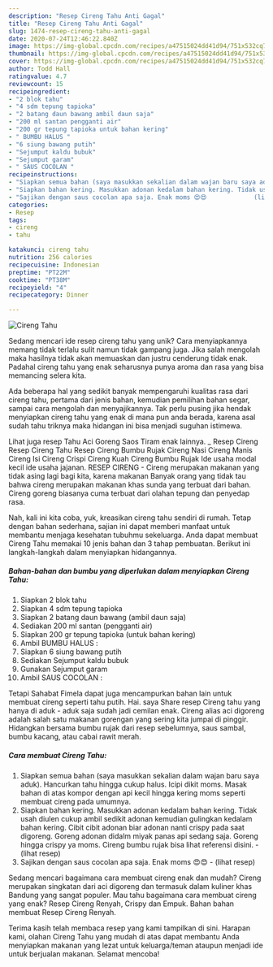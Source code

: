 ```yaml
---
description: "Resep Cireng Tahu Anti Gagal"
title: "Resep Cireng Tahu Anti Gagal"
slug: 1474-resep-cireng-tahu-anti-gagal
date: 2020-07-24T12:46:22.840Z
image: https://img-global.cpcdn.com/recipes/a47515024dd41d94/751x532cq70/cireng-tahu-foto-resep-utama.jpg
thumbnail: https://img-global.cpcdn.com/recipes/a47515024dd41d94/751x532cq70/cireng-tahu-foto-resep-utama.jpg
cover: https://img-global.cpcdn.com/recipes/a47515024dd41d94/751x532cq70/cireng-tahu-foto-resep-utama.jpg
author: Todd Hall
ratingvalue: 4.7
reviewcount: 15
recipeingredient:
- "2 blok tahu"
- "4 sdm tepung tapioka"
- "2 batang daun bawang ambil daun saja"
- "200 ml santan pengganti air"
- "200 gr tepung tapioka untuk bahan kering"
- " BUMBU HALUS "
- "6 siung bawang putih"
- "Sejumput kaldu bubuk"
- "Sejumput garam"
- " SAUS COCOLAN "
recipeinstructions:
- "Siapkan semua bahan (saya masukkan sekalian dalam wajan baru saya aduk). Hancurkan tahu hingga cukup halus. Icipi dikit moms. Masak bahan di atas kompor dengan api kecil hingga kering moms seperti membuat cireng pada umumnya."
- "Siapkan bahan kering. Masukkan adonan kedalam bahan kering. Tidak usah diulen cukup ambil sedikit adonan kemudian gulingkan kedalam bahan kering. Cibit cibit adonan biar adonan nanti crispy pada saat digoreng. Goreng adonan didalm miyak panas api sedang saja. Goreng hingga crispy ya moms. Cireng bumbu rujak bisa lihat referensi disini.             (lihat resep)"
- "Sajikan dengan saus cocolan apa saja. Enak moms 😍😍             (lihat resep)"
categories:
- Resep
tags:
- cireng
- tahu

katakunci: cireng tahu 
nutrition: 256 calories
recipecuisine: Indonesian
preptime: "PT22M"
cooktime: "PT38M"
recipeyield: "4"
recipecategory: Dinner

---
```



![Cireng Tahu](https://img-global.cpcdn.com/recipes/a47515024dd41d94/751x532cq70/cireng-tahu-foto-resep-utama.jpg)

Sedang mencari ide resep cireng tahu yang unik? Cara menyiapkannya memang tidak terlalu sulit namun tidak gampang juga. Jika salah mengolah maka hasilnya tidak akan memuaskan dan justru cenderung tidak enak. Padahal cireng tahu yang enak seharusnya punya aroma dan rasa yang bisa memancing selera kita.

Ada beberapa hal yang sedikit banyak mempengaruhi kualitas rasa dari cireng tahu, pertama dari jenis bahan, kemudian pemilihan bahan segar, sampai cara mengolah dan menyajikannya. Tak perlu pusing jika hendak menyiapkan cireng tahu yang enak di mana pun anda berada, karena asal sudah tahu triknya maka hidangan ini bisa menjadi suguhan istimewa.

Lihat juga resep Tahu Aci Goreng Saos Tiram enak lainnya. _ Resep Cireng Resep Cireng Tahu Resep Cireng Bumbu Rujak Cireng Nasi Cireng Manis Cireng Isi Cireng Crispi Cireng Kuah Cireng Bumbu Rujak Ide usaha modal kecil ide usaha jajanan. RESEP CIRENG - Cireng merupakan makanan yang tidak asing lagi bagi kita, karena makanan Banyak orang yang tidak tau bahwa cireng merupakan makanan khas sunda yang terbuat dari bahan. Cireng goreng biasanya cuma terbuat dari olahan tepung dan penyedap rasa.


Nah, kali ini kita coba, yuk, kreasikan cireng tahu sendiri di rumah. Tetap dengan bahan sederhana, sajian ini dapat memberi manfaat untuk membantu menjaga kesehatan tubuhmu sekeluarga. Anda dapat membuat Cireng Tahu memakai 10 jenis bahan dan 3 tahap pembuatan. Berikut ini langkah-langkah dalam menyiapkan hidangannya.

<!--inarticleads1-->

##### Bahan-bahan dan bumbu yang diperlukan dalam menyiapkan Cireng Tahu:

1. Siapkan 2 blok tahu
1. Siapkan 4 sdm tepung tapioka
1. Siapkan 2 batang daun bawang (ambil daun saja)
1. Sediakan 200 ml santan (pengganti air)
1. Siapkan 200 gr tepung tapioka (untuk bahan kering)
1. Ambil  BUMBU HALUS :
1. Siapkan 6 siung bawang putih
1. Sediakan Sejumput kaldu bubuk
1. Gunakan Sejumput garam
1. Ambil  SAUS COCOLAN :


Tetapi Sahabat Fimela dapat juga mencampurkan bahan lain untuk membuat cireng seperti tahu putih. Hai. saya Share resep Cireng tahu yang hanya di aduk - aduk saja sudah jadi cemilan enak. Cireng alias aci digoreng adalah salah satu makanan gorengan yang sering kita jumpai di pinggir. Hidangkan bersama bumbu rujak dari resep sebelumnya, saus sambal, bumbu kacang, atau cabai rawit merah. 

<!--inarticleads2-->

##### Cara membuat Cireng Tahu:

1. Siapkan semua bahan (saya masukkan sekalian dalam wajan baru saya aduk). Hancurkan tahu hingga cukup halus. Icipi dikit moms. Masak bahan di atas kompor dengan api kecil hingga kering moms seperti membuat cireng pada umumnya.
1. Siapkan bahan kering. Masukkan adonan kedalam bahan kering. Tidak usah diulen cukup ambil sedikit adonan kemudian gulingkan kedalam bahan kering. Cibit cibit adonan biar adonan nanti crispy pada saat digoreng. Goreng adonan didalm miyak panas api sedang saja. Goreng hingga crispy ya moms. Cireng bumbu rujak bisa lihat referensi disini. -             (lihat resep)
1. Sajikan dengan saus cocolan apa saja. Enak moms 😍😍 -             (lihat resep)


Sedang mencari bagaimana cara membuat cireng enak dan mudah? Cireng merupakan singkatan dari aci digoreng dan termasuk dalam kuliner khas Bandung yang sangat populer. Mau tahu bagaimana cara membuat cireng yang enak? Resep Cireng Renyah, Crispy dan Empuk. Bahan bahan membuat Resep Cireng Renyah. 

Terima kasih telah membaca resep yang kami tampilkan di sini. Harapan kami, olahan Cireng Tahu yang mudah di atas dapat membantu Anda menyiapkan makanan yang lezat untuk keluarga/teman ataupun menjadi ide untuk berjualan makanan. Selamat mencoba!
